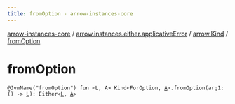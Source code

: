 ```yaml
---
title: fromOption - arrow-instances-core
---
```


[arrow-instances-core](../../index.html) / [arrow.instances.either.applicativeError](../index.html) / [arrow.Kind](index.html) / [fromOption](./from-option.html)

# fromOption

`@JvmName("fromOption") fun <L, A> Kind<ForOption, `[`A`](from-option.html#A)`>.fromOption(arg1: () -> `[`L`](from-option.html#L)`): Either<`[`L`](from-option.html#L)`, `[`A`](from-option.html#A)`>`